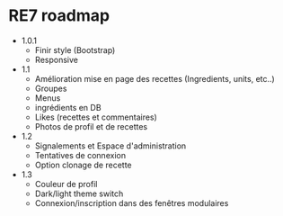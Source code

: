# RE7 roadmap
* 1.0.1
	* Finir style (Bootstrap)
	* Responsive
* 1.1
	* Amélioration mise en page des recettes (Ingredients, units, etc..)
	* Groupes
	* Menus
    * ingrédients en DB
	* Likes (recettes et commentaires)
	* Photos de profil et de recettes
* 1.2
	* Signalements et Espace d'administration
    * Tentatives de connexion
    * Option clonage de recette
* 1.3
  * Couleur de profil
  * Dark/light theme switch
  * Connexion/inscription dans des fenêtres modulaires
